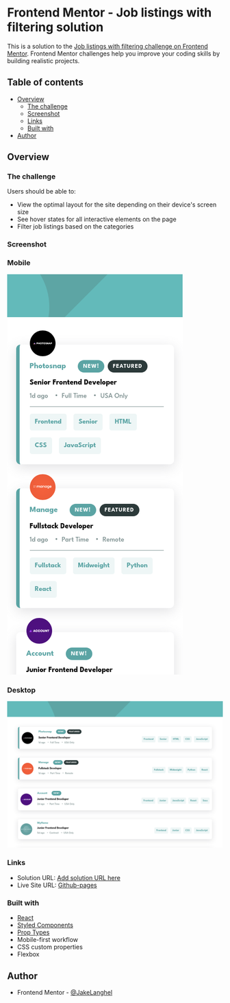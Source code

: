 # Frontend Mentor - Job listings with filtering solution

This is a solution to the [Job listings with filtering challenge on Frontend Mentor](https://www.frontendmentor.io/challenges/job-listings-with-filtering-ivstIPCt). Frontend Mentor challenges help you improve your coding skills by building realistic projects.

## Table of contents

- [Overview](#overview)
  - [The challenge](#the-challenge)
  - [Screenshot](#screenshot)
  - [Links](#links)
  - [Built with](#built-with)
- [Author](#author)

## Overview

### The challenge

Users should be able to:

- View the optimal layout for the site depending on their device's screen size
- See hover states for all interactive elements on the page
- Filter job listings based on the categories

### Screenshot

### Mobile

![Mobile](./screenshots/mobile-sc.png)

### Desktop

![Desktop](./screenshots/desktop-sc.png)

### Links

- Solution URL: [Add solution URL here](https://your-solution-url.com)
- Live Site URL: [Github-pages](https://jakelanghel.github.io/job-listings/)

### Built with

- [React](https://reactjs.org/)
- [Styled Components](https://styled-components.com/)
- [Prop Types](https://www.npmjs.com/package/prop-types/)
- Mobile-first workflow
- CSS custom properties
- Flexbox

## Author

- Frontend Mentor - [@JakeLanghel](https://www.frontendmentor.io/profile/Jakelanghel)
